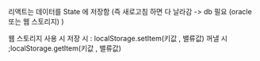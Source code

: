 리액트는 데이터를 State 에 저장함 (즉 새로고침 하면 다 날라감 -> db 필요 (oracle 또는 웹 스토리지) )


웹 스토리지 사용 시 
저장 시 : localStorage.setItem(키값 , 밸류값)
꺼낼 시 ;localStorage.getItem(키값 , 밸류값)

